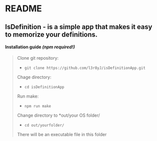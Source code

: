 # README

## **IsDefinition** - is a simple app that makes it easy to memorize your definitions.

#### Installation guide *(npm required!)*

>Clone git repository:
>
>- `git clone https://github.com/l3r8yJ/isDefinitionApp.git`
>
>Chage directory:
>
>- `cd isDefinitionApp`
>
>Run make: 
>
>- `npm run make`
>
>Change directory to *out/your OS folder/
>
>- `cd out/yourfolder/`
>
> There will be an executable file in this folder 
